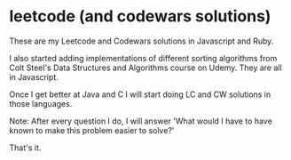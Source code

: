 # leetcode (and codewars solutions)

These are my Leetcode and Codewars solutions in Javascript and Ruby. 

I also started adding implementations of different sorting algorithms
from Colt Steel's Data Structures and Algorithms course on Udemy.
They are all in Javascript.

Once I get better at Java and C I will start doing LC and CW solutions in those languages.

Note: After every question I do, I will answer 'What would I have to have known to make this problem easier to solve?'

That's it.
